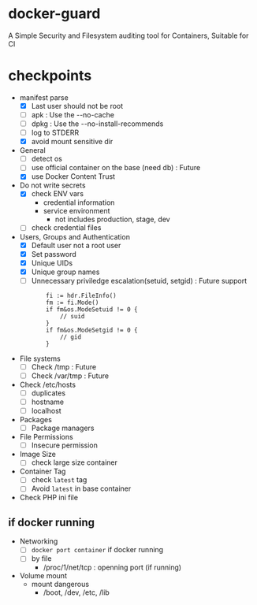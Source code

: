 # docker-guard
A Simple Security and Filesystem auditing tool for Containers, Suitable for CI


# checkpoints

- manifest parse
  - [x] Last user should not be root
  - [ ] apk : Use the --no-cache
  - [ ] dpkg : Use the --no-install-recommends
  - [ ] log to STDERR
  - [x] avoid mount sensitive dir 
  
- General
  - [ ] detect os
  - [ ] use official container on the base (need db) : Future
  - [x] use Docker Content Trust
- Do not write secrets
  - [x] check ENV vars
    - credential information
    - service environment
      - not includes production, stage, dev
  - [ ] check credential files
- Users, Groups and Authentication
  - [x] Default user not a root user
  - [x] Set password
  - [x] Unique UIDs
  - [x] Unique group names
  - [ ] Unnecessary priviledge escalation(setuid, setgid) : Future support
    ```
		fi := hdr.FileInfo()
		fm := fi.Mode()
		if fm&os.ModeSetuid != 0 {
		    // suid
		}
		if fm&os.ModeSetgid != 0 {
			// gid
		}
    ```
- File systems
  - [ ] Check /tmp : Future
  - [ ] Check /var/tmp : Future
- Check /etc/hosts
  - [ ] duplicates
  - [ ] hostname
  - [ ] localhost
- Packages
  - [ ] Package managers
- File Permissions
  - [ ] Insecure permission
- Image Size
  - [ ] check large size container
- Container Tag
  - [ ] check `latest` tag
  - [ ] Avoid `latest` in base container
- Check PHP ini file
  
  
## if docker running
- Networking
  - [ ] `docker port container` if docker running
  - [ ] by file
    - /proc/1/net/tcp : openning port (if running)
- Volume mount
  - mount dangerous 
    - /boot, /dev, /etc, /lib
